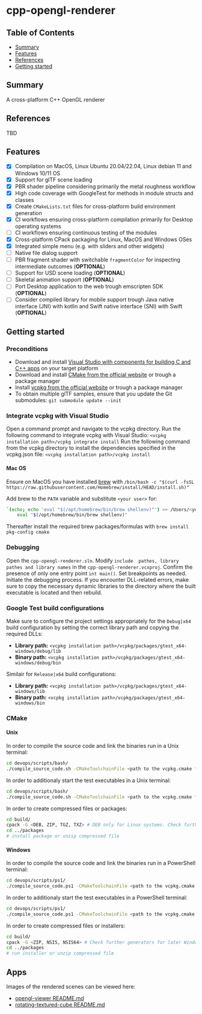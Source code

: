 # cpp-opengl-renderer

## Table of Contents

+ [Summary](#summary)
+ [Features](#features)
+ [References](#references)
+ [Getting started](#getting-started)

## Summary

A cross-platform C++ OpenGL renderer

## References

TBD

## Features

- [x] Compilation on MacOS, Linux Ubuntu 20.04/22.04, Linux debian 11 and Windows 10/11 OS
- [x] Support for glTF scene loading
- [x] PBR shader pipeline considering primarily the metal roughness workflow
- [x] High code coverage with GoogleTest for methods in module structs and classes 
- [x] Create `CMakeLists.txt` files for cross-platform build environment generation
- [x] CI workflows ensuring cross-platform compilation primarily for Desktop operating systems 
- [ ] CI workflows ensuring continuous testing of the modules
- [x] Cross-platform CPack packaging for Linux, MacOS and Windows OSes
- [x] Integrated simple menu (e.g. with sliders and other widgets)
- [ ] Native file dialog support
- [ ] PBR fragment shader with switchable `fragmentColor` for inspecting intermediate outcomes (**OPTIONAL**)
- [ ] Support for USD scene loading (**OPTIONAL**)
- [ ] Skeletal animation support (**OPTIONAL**)
- [ ] Port Desktop application to the web trough emscripten SDK (**OPTIONAL**)
- [ ] Consider compiled library for mobile support trough Java native interface (JNI) with kotlin and Swift native interface (SNI) with Swift (**OPTIONAL**)

## Getting started

### Preconditions

- Download and install [Visual Studio with components for building C and C++ apps](https://visualstudio.microsoft.com/vs/features/cplusplus/) on your target platform 
- Download and install [CMake from the official website](https://cmake.org/download/)  or trough a package manager
- Install [vcpkg from the official website](https://vcpkg.io/en/getting-started.html) or trough a package manager
- To obtain multiple glTF samples, ensure that you update the Git submodules: `git submodule update --init` 

### Integrate vcpkg with Visual Studio

Open a command prompt and navigate to the vcpkg directory. Run the following command to integrate vcpkg with Visual Studio: `<vcpkg installation path>/vcpkg integrate install`
Run the following command from the vcpkg directory to install the dependencies specified in the vcpkg.json file: `<vcpkg installation path>/vcpkg install`


#### Mac OS

Ensure on MacOS you have installed [brew](https://brew.sh) with `/bin/bash -c "$(curl -fsSL https://raw.githubusercontent.com/Homebrew/install/HEAD/install.sh)"`

Add brew to the `PATH` variable and substitute `<your user>` for:
```sh
`(echo; echo 'eval "$(/opt/homebrew/bin/brew shellenv)"') >> /Users/<your user>/.zprofile
    eval "$(/opt/homebrew/bin/brew shellenv)"
```

Thereafter install the required brew packages/formulas with `brew install pkg-config cmake` 

### Debugging

Open the `cpp-opengl-renderer.sln`. Modify `include  pathes, library pathes and library names` in the `cpp-opengl-renderer.vcxproj`. Confirm the presence of only one entry point `int main()`. Set breakpoints as needed. Initiate the debugging process. 
If you encounter DLL-related errors, make sure to copy the necessary dynamic libraries to the directory where the built executable is located and then rebuild.

### Google Test build configurations

Make sure to configure the project settings appropriately for the `Debug|x64` build configuration by setting the correct library path and copying the required DLLs:

- **Library path:** `<vcpkg installation path>/vcpkg/packages/gtest_x64-windows/debug/lib`
- **Binary path:** `<vcpkg installation path>/vcpkg/packages/gtest_x64-windows/debug/bin`

Similair for `Release|x64` build configurations:

- **Library path:** `<vcpkg installation path>/vcpkg/packages/gtest_x64-windows/lib`
- **Binary path:** `<vcpkg installation path>/vcpkg/packages/gtest_x64-windows/bin`

### CMake

#### Unix

In order to compile the source code and link the binaries run in a Unix terminal:

```sh
cd devops/scripts/bash/
./compile_source_code.sh -CMakeToolchainFile <path to the vcpkg.cmake file>
```

In order to additionaly start the test executables in a Unix terminal: 

```sh
cd devops/scripts/bash/
./compile_source_code.sh -CMakeToolchainFile <path to the vcpkg.cmake file> -RunTests
```

In order to create compressed files or packages:

```sh
cd build/
cpack -G <DEB, ZIP, TGZ, TXZ> # DEB only for Linux systems. Check further generators for the specific Unix OS and CPU arch via `cpack -G --help` 
cd ../packages
# install package or unzip compressed file
```

#### Windows

In order to compile the source code and link the binaries run in a PowerShell terminal:

```sh
cd devops/scripts/ps1/
./compile_source_code.ps1 -CMakeToolchainFile <path to the vcpkg.cmake file>
```

In order to additionaly start the test executables in a PowerShell terminal: 

```sh
cd devops/scripts/ps1/
./compile_source_code.ps1 -CMakeToolchainFile <path to the vcpkg.cmake file> -RunTests
```

In order to create compressed files or installers:

```sh
cd build/
cpack -G <ZIP, NSIS, NSIS64> # Check further generators for later Windows OSes and CPU arch via `cpack -G --help` 
cd ../packages
# run installer or unzip compressed file
```

## Apps

Images of the rendered scenes can be viewed here:

- [opengl-viewer README.md](./apps/opengl-viewer/README.md)
- [rotating-textured-cube README.md](./apps/rotating-textured-cube/README.md)

